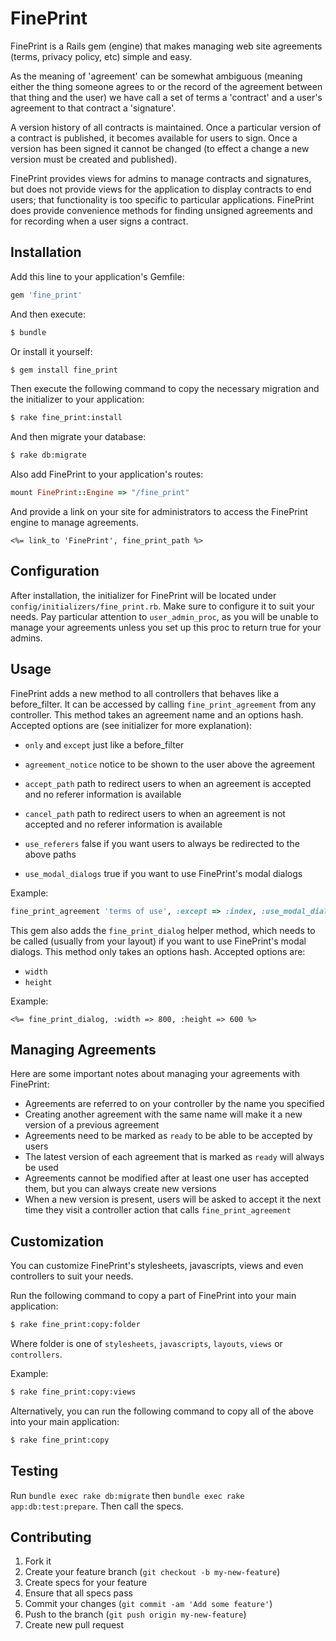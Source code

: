 # FinePrint

FinePrint is a Rails gem (engine) that makes managing web site agreements (terms, privacy policy, etc) simple and easy.

As the meaning of 'agreement' can be somewhat ambiguous (meaning either the thing someone agrees to or the record of the agreement between that thing and the user) we have call a set of terms a 'contract' and a user's agreement to that contract a 'signature'.

A version history of all contracts is maintained.  Once a particular version of a contract is published, it becomes available for users to sign.  Once a version has been signed it cannot be changed (to effect a change a new version must be created and published).  

FinePrint provides views for admins to manage contracts and signatures, but does not provide views for the application to display contracts to end users; that functionality is too specific to particular applications.  FinePrint does provide convenience methods for finding unsigned agreements and for recording when a user signs a contract.  

## Installation

Add this line to your application's Gemfile:

```rb
gem 'fine_print'
```

And then execute:

```sh
$ bundle
```

Or install it yourself:

```sh
$ gem install fine_print
```

Then execute the following command to copy the necessary migration and the initializer to your application:

```sh
$ rake fine_print:install
```

And then migrate your database:

```sh
$ rake db:migrate
```

Also add FinePrint to your application's routes:

```rb
mount FinePrint::Engine => "/fine_print"
```

And provide a link on your site for administrators to access the FinePrint engine to manage agreements.

```erb
<%= link_to 'FinePrint', fine_print_path %>
```

## Configuration

After installation, the initializer for FinePrint will be located under `config/initializers/fine_print.rb`.
Make sure to configure it to suit your needs.
Pay particular attention to `user_admin_proc`, as you will be unable to manage your agreements unless you set up this proc to return true for your admins.

## Usage

FinePrint adds a new method to all controllers that behaves like a before_filter.
It can be accessed by calling `fine_print_agreement` from any controller.
This method takes an agreement name and an options hash.
Accepted options are (see initializer for more explanation):

- `only` and `except` just like a before_filter

- `agreement_notice` notice to be shown to the user above the agreement

- `accept_path` path to redirect users to when an agreement is accepted and no referer information is available
- `cancel_path` path to redirect users to when an agreement is not accepted and no referer information is available
- `use_referers` false if you want users to always be redirected to the above paths

- `use_modal_dialogs` true if you want to use FinePrint's modal dialogs

Example:

```rb
fine_print_agreement 'terms of use', :except => :index, :use_modal_dialogs => true
```

This gem also adds the `fine_print_dialog` helper method, which needs to be called (usually from your layout) if you want to use FinePrint's modal dialogs.
This method only takes an options hash. Accepted options are:

- `width`
- `height`

Example:

```erb
<%= fine_print_dialog, :width => 800, :height => 600 %>
```

## Managing Agreements

Here are some important notes about managing your agreements with FinePrint:

- Agreements are referred to on your controller by the name you specified
- Creating another agreement with the same name will make it a new version of a previous agreement
- Agreements need to be marked as `ready` to be able to be accepted by users
- The latest version of each agreement that is marked as `ready` will always be used
- Agreements cannot be modified after at least one user has accepted them, but you can always create new versions
- When a new version is present, users will be asked to accept it the next time they visit a controller action that calls `fine_print_agreement`

## Customization

You can customize FinePrint's stylesheets, javascripts, views and even controllers to suit your needs.

Run the following command to copy a part of FinePrint into your main application:

```sh
$ rake fine_print:copy:folder
```

Where folder is one of `stylesheets`, `javascripts`, `layouts`, `views` or `controllers`.

Example:

```sh
$ rake fine_print:copy:views
```

Alternatively, you can run the following command to copy all of the above into your main application:

```sh
$ rake fine_print:copy
```

## Testing

Run `bundle exec rake db:migrate` then `bundle exec rake app:db:test:prepare`.  Then call the specs.

## Contributing

1. Fork it
2. Create your feature branch (`git checkout -b my-new-feature`)
3. Create specs for your feature
4. Ensure that all specs pass
5. Commit your changes (`git commit -am 'Add some feature'`)
6. Push to the branch (`git push origin my-new-feature`)
7. Create new pull request
